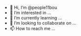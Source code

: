 - 👋 Hi, I’m @people11bou
- 👀 I’m interested in ...
- 🌱 I’m currently learning ...
- 💞️ I’m looking to collaborate on ...
- 📫 How to reach me ...

<!---
people11bou/people11bou is a ✨ special ✨ repository because its `README.md` (this file) appears on your GitHub profile.
You can click the Preview link to take a look at your changes.
--->
